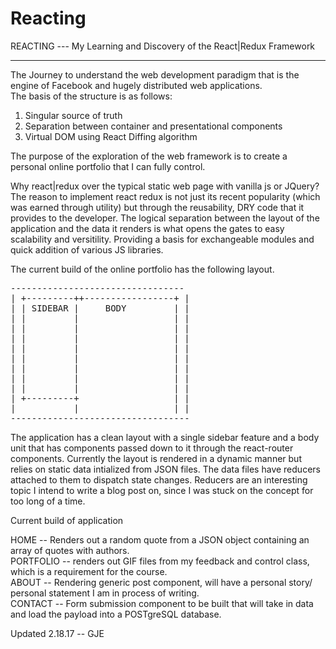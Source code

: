 # Reacting
REACTING --- My Learning and Discovery of the React|Redux Framework
*******************************************************************
The Journey to understand the web development paradigm that is the engine of Facebook and hugely distributed web applications.  
The basis of the structure is as follows:

1. Singular source of truth
2. Separation between container and presentational components
3. Virtual DOM using React Diffing algorithm

The purpose of the exploration of the web framework is to create a personal online portfolio that I can fully control.  

Why react|redux over the typical static web page with vanilla js or JQuery?  
The reason to implement react redux is not just its recent popularity (which was earned through utility) but through the reusability,
DRY code that it provides to the developer. The logical separation between the layout of the application and the data it renders is
what opens the gates to easy scalability and versitility. Providing a basis for exchangeable modules and quick addition of various 
JS libraries.  

The current build of the online portfolio has the following layout.  
<pre>
---------------------------------  
| +---------++-----------------+ |      
| | SIDEBAR |     BODY         | |  
| |         |                  | |  
| |         |                  | |  
| |         |                  | |  
| |         |                  | |  
| |         |                  | |  
| |         |                  | |  
| |         |                  | |  
| |         |                  | |  
| +---------+                  | |  
|           |                  | |  
----------------------------------       
</pre>

The application has a clean layout with a single sidebar feature and a body unit that has components passed down to it through
the react-router components. Currently the layout is rendered in a dynamic manner but relies on static data intialized from JSON
files. The data files have reducers attached to them to dispatch state changes. Reducers are an interesting topic I intend to write
a blog post on, since I was stuck on the concept for too long of a time.   

Current build of application  

HOME -- Renders out a random quote from a JSON object containing an array of quotes with authors.  
PORTFOLIO -- renders out GIF files from my feedback and control class, which is a requirement for the course.  
ABOUT -- Rendering generic post component, will have a personal story/ personal statement I am in process of writing.  
CONTACT -- Form submission component to be built that will take in data and load the payload into a POSTgreSQL database.  


Updated 2.18.17 -- GJE